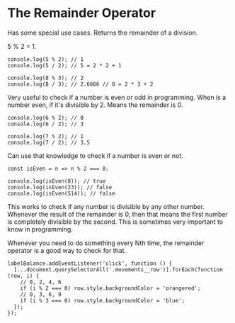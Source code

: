 # The Remainder Operator

Has some special use cases. Returns the remainder of a division.

5 % 2 = 1.

```
console.log(5 % 2); // 1
console.log(5 / 2); // 5 = 2 * 2 + 1

console.log(8 % 3); // 2
console.log(8 / 3); // 2.6666 // 8 = 2 * 3 + 2
```

Very useful to check if a number is even or odd in programming. When is a number even, if it's divisible by 2. Means the remainder is 0.

```
console.log(6 % 2); // 0
console.log(6 / 2); // 3

console.log(7 % 2); // 1
console.log(7 / 2); // 3.5
```

Can use that knowledge to check if a number is even or not.

```
const isEven = n => n % 2 === 0;

console.log(isEven(8)); // true
console.log(isEven(23)); // false
console.log(isEven(514)); // false
```

This works to check if any number is divisible by any other number. Whenever the result of the remainder is 0, then that means the first number is completely divisible by the second. This is sometimes very important to know in programming.

Whenever you need to do something every Nth time, the remainder operator is a good way to check for that.

```
labelBalance.addEventListener('click', function () {
  [...document.querySelectorAll('.movements__row')].forEach(function (row, i) {
    // 0, 2, 4, 6
    if (i % 2 === 0) row.style.backgroundColor = 'orangered';
    // 0, 3, 6, 9
    if (i % 3 === 0) row.style.backgroundColor = 'blue';
  });
});

```
